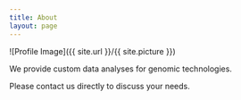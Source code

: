 ```yaml
---
title: About
layout: page
---
```

![Profile Image]({{ site.url }}/{{ site.picture }})

<p>We provide custom data analyses for genomic technologies.</p>

<p>Please contact us directly to discuss your needs.</p>

